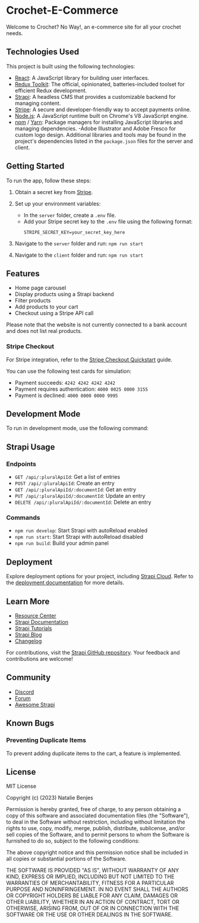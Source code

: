# Crochet-E-Commerce

Welcome to Crochet? No Way!, an e-commerce site for all your crochet needs.

## Technologies Used

This project is built using the following technologies:

- [React](https://reactjs.org/): A JavaScript library for building user interfaces.
- [Redux Toolkit](https://redux-toolkit.js.org/): The official, opinionated, batteries-included toolset for efficient Redux development.
- [Strapi](https://strapi.io/): A headless CMS that provides a customizable backend for managing content.
- [Stripe](https://stripe.com/): A secure and developer-friendly way to accept payments online.
- [Node.js](https://nodejs.org/): A JavaScript runtime built on Chrome's V8 JavaScript engine.
- [npm](https://www.npmjs.com/) / [Yarn](https://yarnpkg.com/): Package managers for installing JavaScript libraries and managing dependencies.
-Adobe Illustrator and Adobe Fresco for custom logo design.
Additional libraries and tools may be found in the project's dependencies listed in the `package.json` files for the server and client.


## Getting Started

To run the app, follow these steps:
1. Obtain a secret key from [Stripe](https://stripe.com/).
2. Set up your environment variables:
   - In the `server` folder, create a `.env` file.
   - Add your Stripe secret key to the `.env` file using the following format:
     ```
     STRIPE_SECRET_KEY=your_secret_key_here
     ```

3. Navigate to the `server` folder and run:
`npm run start`
4. Navigate to the `client` folder and run:
`npm run start`


## Features

- Home page carousel
- Display products using a Strapi backend
- Filter products
- Add products to your cart
- Checkout using a Stripe API call

Please note that the website is not currently connected to a bank account and does not list real products.


### Stripe Checkout

For Stripe integration, refer to the [Stripe Checkout Quickstart](https://stripe.com/docs/checkout/quickstart) guide. 

You can use the following test cards for simulation:

- Payment succeeds: `4242 4242 4242 4242`
- Payment requires authentication: `4000 0025 0000 3155`
- Payment is declined: `4000 0000 0000 9995`

## Development Mode

To run in development mode, use the following command:


## Strapi Usage

### Endpoints

- `GET /api/:pluralApiId`: Get a list of entries
- `POST /api/:pluralApiId`: Create an entry
- `GET /api/:pluralApiId/:documentId`: Get an entry
- `PUT /api/:pluralApiId/:documentId`: Update an entry
- `DELETE /api/:pluralApiId/:documentId`: Delete an entry

### Commands

- `npm run develop`: Start Strapi with autoReload enabled
- `npm run start`: Start Strapi with autoReload disabled
- `npm run build`: Build your admin panel

## Deployment

Explore deployment options for your project, including [Strapi Cloud](https://cloud.strapi.io). Refer to the [deployment documentation](https://docs.strapi.io/dev-docs/deployment) for more details.

## Learn More

- [Resource Center](https://strapi.io/resource-center)
- [Strapi Documentation](https://docs.strapi.io)
- [Strapi Tutorials](https://strapi.io/tutorials)
- [Strapi Blog](https://strapi.io/blog)
- [Changelog](https://strapi.io/changelog)

For contributions, visit the [Strapi GitHub repository](https://github.com/strapi/strapi). Your feedback and contributions are welcome!

## Community

- [Discord](https://discord.strapi.io)
- [Forum](https://forum.strapi.io/)
- [Awesome Strapi](https://github.com/strapi/awesome-strapi)


## Known Bugs
### Preventing Duplicate Items

To prevent adding duplicate items to the cart, a feature is implemented.

## License

MIT License

Copyright (c) (2023) Natalie Benjes

Permission is hereby granted, free of charge, to any person obtaining a copy
of this software and associated documentation files (the "Software"), to deal
in the Software without restriction, including without limitation the rights
to use, copy, modify, merge, publish, distribute, sublicense, and/or sell
copies of the Software, and to permit persons to whom the Software is
furnished to do so, subject to the following conditions:

The above copyright notice and this permission notice shall be included in all
copies or substantial portions of the Software.

THE SOFTWARE IS PROVIDED "AS IS", WITHOUT WARRANTY OF ANY KIND, EXPRESS OR
IMPLIED, INCLUDING BUT NOT LIMITED TO THE WARRANTIES OF MERCHANTABILITY,
FITNESS FOR A PARTICULAR PURPOSE AND NONINFRINGEMENT. IN NO EVENT SHALL THE
AUTHORS OR COPYRIGHT HOLDERS BE LIABLE FOR ANY CLAIM, DAMAGES OR OTHER
LIABILITY, WHETHER IN AN ACTION OF CONTRACT, TORT OR OTHERWISE, ARISING FROM,
OUT OF OR IN CONNECTION WITH THE SOFTWARE OR THE USE OR OTHER DEALINGS IN THE
SOFTWARE.